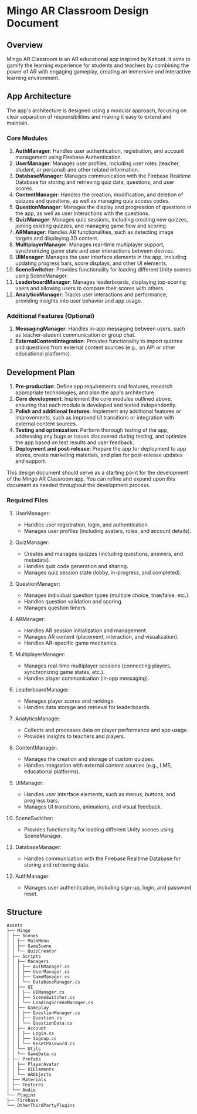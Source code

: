# Mingo AR Classroom Design Document

## Overview

Mingo AR Classroom is an AR educational app inspired by Kahoot. It aims to gamify the learning experience for students and teachers by combining the power of AR with engaging gameplay, creating an immersive and interactive learning environment.


## App Architecture

The app's architecture is designed using a modular approach, focusing on clear separation of responsibilities and making it easy to extend and maintain.

### Core Modules

1. **AuthManager**: Handles user authentication, registration, and account management using Firebase Authentication.
2. **UserManager**: Manages user profiles, including user roles (teacher, student, or personal) and other related information.
3. **DatabaseManager**: Manages communication with the Firebase Realtime Database for storing and retrieving quiz data, questions, and user scores.
4. **ContentManager**: Handles the creation, modification, and deletion of quizzes and questions, as well as managing quiz access codes.
5. **QuestionManager**: Manages the display and progression of questions in the app, as well as user interactions with the questions.
6. **QuizManager**: Manages quiz sessions, including creating new quizzes, joining existing quizzes, and managing game flow and scoring.
7. **ARManager**: Handles AR functionalities, such as detecting image targets and displaying 3D content.
8. **MultiplayerManager**: Manages real-time multiplayer support, synchronizing game state and user interactions between devices.
9. **UIManager**: Manages the user interface elements in the app, including updating progress bars, score displays, and other UI elements.
10. **SceneSwitcher**: Provides functionality for loading different Unity scenes using SceneManager.
11. **LeaderboardManager**: Manages leaderboards, displaying top-scoring users and allowing users to compare their scores with others.
12. **AnalyticsManager**: Tracks user interactions and performance, providing insights into user behavior and app usage.

### Additional Features (Optional)

1. **MessagingManager**: Handles in-app messaging between users, such as teacher-student communication or group chat.
2. **ExternalContentIntegration**: Provides functionality to import quizzes and questions from external content sources (e.g., an API or other educational platforms).

## Development Plan

1. **Pre-production**: Define app requirements and features, research appropriate technologies, and plan the app's architecture.
2. **Core development**: Implement the core modules outlined above, ensuring that each module is developed and tested independently.
3. **Polish and additional features**: Implement any additional features or improvements, such as improved UI transitions or integration with external content sources.
4. **Testing and optimization**: Perform thorough testing of the app, addressing any bugs or issues discovered during testing, and optimize the app based on test results and user feedback.
5. **Deployment and post-release**: Prepare the app for deployment to app stores, create marketing materials, and plan for post-release updates and support.

This design document should serve as a starting point for the development of the Mingo AR Classroom app. You can refine and expand upon this document as needed throughout the development process.

### Required Files

1.  UserManager:
    - Handles user registration, login, and authentication.
    - Manages user profiles (including avatars, roles, and account details).
2.  QuizManager:
    - Creates and manages quizzes (including questions, answers, and metadata).
    - Handles quiz code generation and sharing.
    - Manages quiz session state (lobby, in-progress, and completed).
3.  QuestionManager:
    - Manages individual question types (multiple choice, true/false, etc.).
    - Handles question validation and scoring.
    - Manages question timers.
4.  ARManager:
    - Handles AR session initialization and management.
    - Manages AR content (placement, interaction, and visualization).
    - Handles AR-specific game mechanics.
5.  MultiplayerManager:
    - Manages real-time multiplayer sessions (connecting players, synchronizing game states, etc.).
    - Handles player communication (in-app messaging).
6.  LeaderboardManager:
    - Manages player scores and rankings.
    - Handles data storage and retrieval for leaderboards.
7.  AnalyticsManager:

    - Collects and processes data on player performance and app usage.
    - Provides insights to teachers and players.

8.  ContentManager:
    - Manages the creation and storage of custom quizzes.
    - Handles integration with external content sources (e.g., LMS, educational platforms).
9.  UIManager:
    - Handles user interface elements, such as menus, buttons, and progress bars.
    - Manages UI transitions, animations, and visual feedback.
10. SceneSwitcher:

    - Provides functionality for loading different Unity scenes using SceneManager.

11. DatabaseManager:

    - Handles communication with the Firebase Realtime Database for storing and retrieving data.

12. AuthManager:

    - Manages user authentication, including sign-up, login, and password reset.

## Structure

```
Assets
├── Mingo
│ ├── Scenes
│ │ ├── MainMenu
│ │ ├── GameScene
│ │ └── QuizCreator
│ ├── Scripts
│ │ ├── Managers
│ │ │ ├── AuthManager.cs
│ │ │ ├── UserManager.cs
│ │ │ ├── GameManager.cs
│ │ │ └── DatabaseManager.cs
│ │ ├── UI
│ │ │ ├── UIManager.cs
│ │ │ ├── SceneSwitcher.cs
│ │ │ └── LoadingScreenManager.cs
│ │ ├── Gameplay
│ │ │ ├── QuestionManager.cs
│ │ │ ├── Question.cs
│ │ │ └── QuestionData.cs
│ │ ├── Account
│ │ │ ├── Login.cs
│ │ │ ├── Signup.cs
│ │ │ └── ResetPassword.cs
│ │ └── Utils
│ │ └── GameData.cs
│ ├── Prefabs
│ │ ├── PlayerAvatar
│ │ ├── UIElements
│ │ └── ARObjects
│ ├── Materials
│ ├── Textures
│ └── Audio
└── Plugins
├── Firebase
└── OtherThirdPartyPlugins
```
